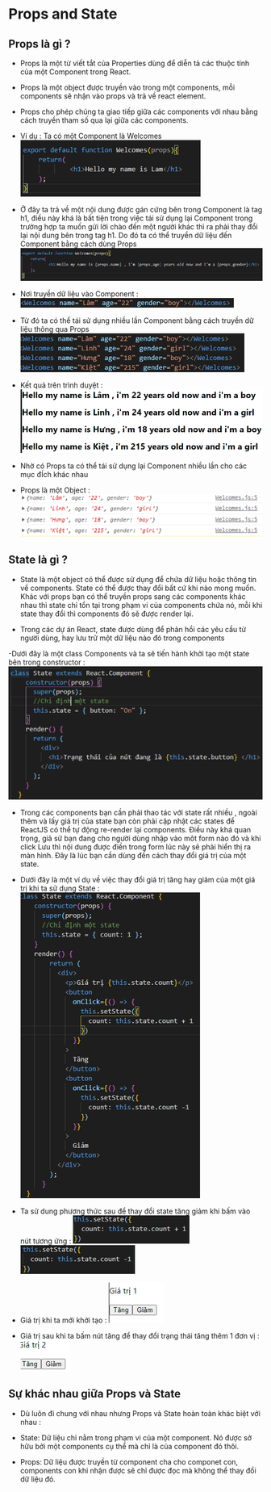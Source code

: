 # Props and State

## Props là gì ?

- Props là một từ viết tắt của Properties dùng để diễn tả các thuộc tính của một Component trong React.
- Props là một object được truyền vào trong một components, mỗi components sẽ nhận vào props và trả về react element.
- Props cho phép chúng ta giao tiếp giữa các components với nhau bằng cách truyền tham số qua lại giữa các components.

- Ví dụ : Ta có một Component là Welcomes
![Welcome Components](./my-app/src/images/Props1.png)
- Ở đây ta trả về một nội dung được gán cứng bên trong Component là tag h1, điều này khá là bất tiện trong việc tái sử dụng lại Component trong trường hợp ta muốn gửi lời chào đến một người khác thì ra phải thay đổi lại nội dung bên trong tag h1. Do đó ta có thể truyền dữ liệu đến Component bằng cách dùng Props
![Welcome Components](./my-app/src/images/Props2.png)

- Nơi truyền dữ liệu vào Component :
 ![Welcome Components](./my-app/src/images/Props3.png)
- Từ đó ta có thể tái sử dụng nhiều lần Component bằng cách truyền dữ liệu thông qua Props
![Welcome Components](./my-app/src/images/Props4.png)
- Kết quả trên trình duyệt :
![Welcome Components](./my-app/src/images/Props5.png)
- Nhờ có Props ta có thể tái sử dụng lại Component nhiều lần cho các mục đÍch khác nhau
- Props là một Object :
![Welcome Components](./my-app/src/images/Props6.png)

## State là gì ?

- State là một object có thể được sử dụng để chứa dữ liệu hoặc thông tin về components. State có thể được thay đổi bất cứ khi nào mong muốn. Khác với props bạn có thể truyền props sang các components khác nhau thì state chỉ tồn tại trong phạm vi của components chứa nó, mỗi khi state thay đổi thì components đó sẽ được render lại.

- Trong các dự án React, state được dùng để phản hồi các yêu cầu từ người dùng, hay lưu trữ một dữ liệu nào đó trong components

-Dưới đây là một class Components và ta sẽ tiến hành khởi tạo một state bên trong constructor :
![State](./my-app/src/images/State1.png)

- Trong các components bạn cần phải thao tác với state rất nhiều , ngoài thêm và lấy giá trị của state bạn còn phải cập nhật các states để ReactJS có thể tự động re-render lại components. Điều này khá quan trọng, giả sử bạn đang cho người dùng nhập vào môt form nào đó và khi click Lưu thì nội dung được điền trong form lúc này sẽ phải hiển thị ra màn hình. Đây là lúc bạn cần dùng đến cách thay đổi giá trị của một state.
- Dưới đây là một ví dụ về việc thay đổi giá trị tăng hay giảm của một giá trị khi ta sử dụng State :
![State](./my-app/src/images/State2.png)
- Ta sử dung phương thức sau để thay đổi state tăng giảm khi bấm vào nút tương ứng :
![State](./my-app/src/images/State3.png)
![State](./my-app/src/images/State4.png)

- Giá trị khi ta mới khởi tạo :
![State](./my-app/src/images/State5.png)
- Giá trị sau khi ta bấm nút tăng để thay đổi trạng thái tăng thêm 1 đơn vị :
![State](./my-app/src/images/State6.png)

## Sự khác nhau giữa Props và State

- Dù luôn đi chung với nhau nhưng Props và State hoàn toàn khác biệt với nhau :

- State: Dữ liệu chỉ nằm trong phạm vi của một component. Nó được sở hữu bởi một components cụ thể mà chỉ là của component đó thôi.

- Props: Dữ liệu được truyền từ component cha cho componet con, components con khi nhận được sẽ chỉ được đọc mà không thể thay đổi dữ liệu đó.
